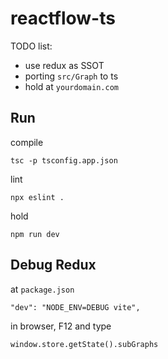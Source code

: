 # reactflow-ts

TODO list: 
* use redux as SSOT
* porting ```src/Graph``` to ts
* hold at ```yourdomain.com```


## Run

compile

```
tsc -p tsconfig.app.json
```

lint
```
npx eslint .
```

hold
```
npm run dev
```



## Debug Redux

at ```package.json```
```
"dev": "NODE_ENV=DEBUG vite",
```

in browser, F12 and type 

```
window.store.getState().subGraphs
```
